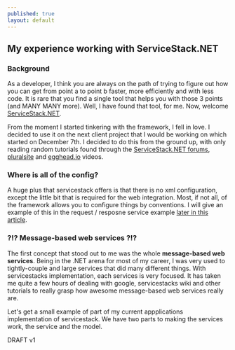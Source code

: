 ```yaml
---
published: true
layout: default
---
```




## My experience working with ServiceStack.NET

### Background

  As a developer, I think you are always on the path of trying to figure out how you can get from point a to point b faster, more efficiently and with less code. It is rare that you find a single tool that helps you with those 3 points (and MANY MANY more). Well, I have found that tool, for me. Now, welcome [ServiceStack.NET](http://www.servicestack.net/).

  From the moment I started tinkering with the framework, I fell in love. I decided to use it on the next client project that I would be working on which started on December 7th. I decided to do this from the ground up, with only reading random tutorials found through the [ServiceStack.NET forums](https://forums.servicestack.net/), [pluralsite](http://www.pluralsite/) and [egghead.io](http://www.egghead.io) videos.

### Where is all of the config? 

A huge plus that servicestack offers is that there is no xml configuration, except the little bit that is required for the web integration. Most, if not all, of the framework allows you to configure things by conventions. I will give an example of this in the request / resposne service example [later in this article](#message-based-web-services).

### ?!? Message-based web services ?!?

  The first concept that stood out to me was the whole **message-based web services**. Being in the .NET arena for most of my career, I was very used to tightly-couple and large services that did many different things. With servicestacks implementation, each services is very focused. It has taken me quite a few hours of dealing with google, servicestacks wiki and other tutorials to really grasp how awesome message-based web services really are.

Let's get a small example of part of my current appplications implementation of servicestack. We have two parts to making the services work, the service and the model.

DRAFT v1